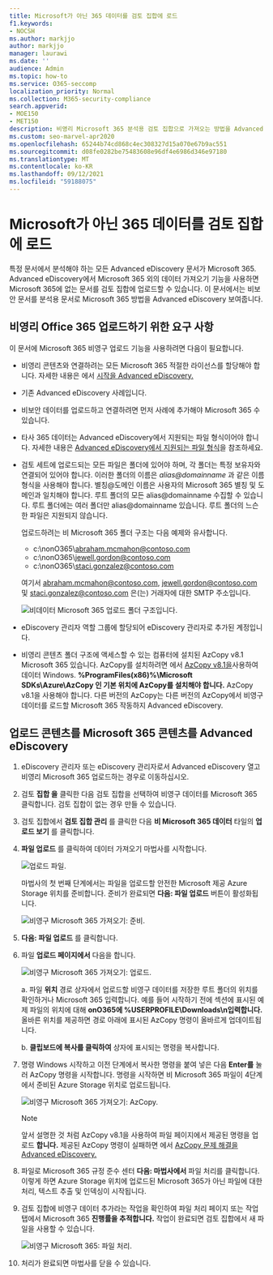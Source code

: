 ```yaml
---
title: Microsoft가 아닌 365 데이터를 검토 집합에 로드
f1.keywords:
- NOCSH
ms.author: markjjo
author: markjjo
manager: laurawi
ms.date: ''
audience: Admin
ms.topic: how-to
ms.service: O365-seccomp
localization_priority: Normal
ms.collection: M365-security-compliance
search.appverid:
- MOE150
- MET150
description: 비영리 Microsoft 365 분석용 검토 집합으로 가져오는 방법을 Advanced eDiscovery 방법을 참조합니다.
ms.custom: seo-marvel-apr2020
ms.openlocfilehash: 65244b74cd868c4ec308327d15a070e67b9ac551
ms.sourcegitcommit: d08fe0282be75483608e96df4e6986d346e97180
ms.translationtype: MT
ms.contentlocale: ko-KR
ms.lasthandoff: 09/12/2021
ms.locfileid: "59188075"
---
```

# <a name="load-non-microsoft-365-data-into-a-review-set"></a>Microsoft가 아닌 365 데이터를 검토 집합에 로드

특정 문서에서 분석해야 하는 모든 Advanced eDiscovery 문서가 Microsoft 365. Advanced eDiscovery에서 Microsoft 365 외의 데이터 가져오기 기능을 사용하면 Microsoft 365에 없는 문서를 검토 집합에 업로드할 수 있습니다. 이 문서에서는 비보안 문서를 분석용 문서로 Microsoft 365 방법을 Advanced eDiscovery 보여줍니다.

## <a name="requirements-to-upload-non-office-365-content"></a>비영리 Office 365 업로드하기 위한 요구 사항

이 문서에 Microsoft 365 비영구 업로드 기능을 사용하려면 다음이 필요합니다.

- 비영리 콘텐츠와 연결하려는 모든 Microsoft 365 적절한 라이선스를 할당해야 합니다. 자세한 내용은 에서 [시작을 Advanced eDiscovery.](get-started-with-advanced-ediscovery.md#step-1-verify-and-assign-appropriate-licenses)

- 기존 Advanced eDiscovery 사례입니다.

- 비보안 데이터를 업로드하고 연결하려면 먼저 사례에 추가해야 Microsoft 365 수 있습니다.

- 타사 365 데이터는 Advanced eDiscovery에서 지원되는 파일 형식이어야 합니다. 자세한 내용은 [Advanced eDiscovery에서 지원되는 파일 형식](supported-filetypes-ediscovery20.md)을 참조하세요.

- 검토 세트에 업로드되는 모든 파일은 폴더에 있어야 하며, 각 폴더는 특정 보유자와 연결되어 있어야 합니다. 이러한 폴더의 이름은 *alias@domainname* 과 같은 이름 형식을 사용해야 합니다. 별칭@도메인 이름은 사용자의 Microsoft 365 별칭 및 도메인과 일치해야 합니다. 루트 폴더의 모든 alias@domainname 수집할 수 있습니다. 루트 폴더에는 여러 폴더만 alias@domainname 있습니다. 루트 폴더의 느슨한 파일은 지원되지 않습니다.

   업로드하려는 비 Microsoft 365 폴더 구조는 다음 예제와 유사합니다.

   - c:\nonO365\abraham.mcmahon@contoso.com
   - c:\nonO365\jewell.gordon@contoso.com
   - c:\nonO365\staci.gonzalez@contoso.com

   여기서 abraham.mcmahon@contoso.com, jewell.gordon@contoso.com 및 staci.gonzalez@contoso.com 은(는) 거래자에 대한 SMTP 주소입니다.

   ![비데이터 Microsoft 365 업로드 폴더 구조입니다.](../media/3f2dde84-294e-48ea-b44b-7437bd25284c.png)

- eDiscovery 관리자 역할 그룹에 할당되어 eDiscovery 관리자로 추가된 계정입니다.

- 비영리 콘텐츠 폴더 구조에 액세스할 수 있는 컴퓨터에 설치된 AzCopy v8.1 Microsoft 365 있습니다. AzCopy를 설치하려면 에서 [AzCopy v8.1을](/previous-versions/azure/storage/storage-use-azcopy)사용하여 데이터 Windows. **%ProgramFiles(x86)%\Microsoft SDKs\Azure\AzCopy 인 기본 위치에 AzCopy를 설치해야 합니다.** AzCopy v8.1을 사용해야 합니다. 다른 버전의 AzCopy는 다른 버전의 AzCopy에서 비영구 데이터를 로드할 Microsoft 365 작동하지 Advanced eDiscovery.


## <a name="upload-non-microsoft-365-content-into-advanced-ediscovery"></a>업로드 콘텐츠를 Microsoft 365 콘텐츠를 Advanced eDiscovery

1. eDiscovery 관리자 또는 eDiscovery 관리자로서 Advanced eDiscovery 열고 비영리 Microsoft 365 업로드하는 경우로 이동하십시오.  

2. 검토 **집합 을** 클릭한 다음 검토 집합을 선택하여 비영구 데이터를 Microsoft 365 클릭합니다.  검토 집합이 없는 경우 만들 수 있습니다. 
 
3. 검토 집합에서 **검토 집합 관리** 를 클릭한 다음 **비 Microsoft 365 데이터** 타일의 **업로드 보기** 를 클릭합니다.

4. **파일 업로드** 를 클릭하여 데이터 가져오기 마법사를 시작합니다.

   ![업로드 파일.](../media/574f4059-4146-4058-9df3-ec97cf28d7c7.png)

   마법사의 첫 번째 단계에서는 파일을 업로드할 안전한 Microsoft 제공 Azure Storage 위치를 준비합니다.  준비가 완료되면 **다음: 파일 업로드** 버튼이 활성화됩니다.

   ![비영구 Microsoft 365 가져오기: 준비.](../media/0670a347-a578-454a-9b3d-e70ef47aec57.png)
 
5. **다음: 파일 업로드** 를 클릭합니다.

6. 파일 **업로드 페이지에서** 다음을 합니다.

   ![비영구 Microsoft 365 가져오기: 업로드.](../media/3ea53b5d-7f9b-4dfc-ba63-90a38c14d41a.png)

   a. 파일 **위치** 경로 상자에서 업로드할 비영구 데이터를 저장한 루트 폴더의 위치를 확인하거나 Microsoft 365 입력합니다. 예를 들어 시작하기 전에 섹션에 표시된 예제 파일의 위치에 대해 **onO365에 %USERPROFILE\Downloads\n입력합니다.** 올바른 위치를 제공하면 경로 아래에 표시된 AzCopy 명령이 올바르게 업데이트됩니다.

   b. **클립보드에 복사를 클릭하여** 상자에 표시되는 명령을 복사합니다.

7. 명령 Windows 시작하고 이전 단계에서 복사한 명령을 붙여 넣은 다음 **Enter를** 눌러 AzCopy 명령을 시작합니다.  명령을 시작하면 비 Microsoft 365 파일이 4단계에서 준비된 Azure Storage 위치로 업로드됩니다.

   ![비영구 Microsoft 365 가져오기: AzCopy.](../media/504e2dbe-f36f-4f36-9b08-04aea85d8250.png)

   > [!NOTE]
   > 앞서 설명한 것 처럼 AzCopy v8.1을 사용하여 파일 페이지에서 제공된 명령을 업로드 **합니다.** 제공된 AzCopy 명령이 실패하면 에서 [AzCopy 문제 해결을 Advanced eDiscovery.](troubleshooting-azcopy.md)

8. 파일로 Microsoft 365 규정 준수 센터 **다음: 마법사에서** 파일 처리를 클릭합니다.  이렇게 하면 Azure Storage 위치에 업로드된 Microsoft 365가 아닌 파일에 대한 처리, 텍스트 추출 및 인덱싱이 시작됩니다.  

9. 검토 집합에 비영구  데이터 추가라는 작업을  확인하여 파일 처리 페이지 또는 작업 탭에서 Microsoft 365 **진행률을 추적합니다.**  작업이 완료되면 검토 집합에서 새 파일을 사용할 수 있습니다.

   ![비영구 Microsoft 365: 파일 처리.](../media/218b1545-416a-4a9f-9b25-3b70e8508f67.png)

10. 처리가 완료되면 마법사를 닫을 수 있습니다.